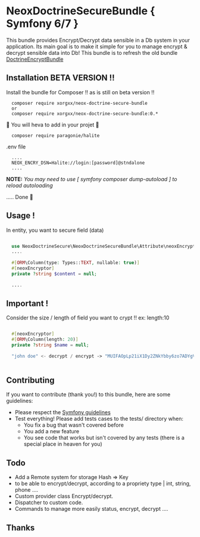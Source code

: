 # NeoxDoctrineSecureBundle { Symfony 6/7 }
This bundle provides Encrypt/Decrypt data sensible in a Db system in your application.
Its main goal is to make it simple for you to manage encrypt & decrypt sensible data into Db!
This bundle is to refresh the old bundle [DoctrineEncryptBundle](https://github.com/absolute-quantum/DoctrineEncryptBundle)

## Installation BETA VERSION !!
Install the bundle for Composer !! as is still on beta version !!

````
  composer require xorgxx/neox-doctrine-secure-bundle
  or 
  composer require xorgxx/neox-doctrine-secure-bundle:0.*
````
🚨 You will heva to add in your projet 🚨
````
  composer require paragonie/halite
````
.env file
````
  ....
  NEOX_ENCRY_DSN=Halite://login:[password]@stndalone
  ....
````

**NOTE:** _You may need to use [ symfony composer dump-autoload ] to reload autoloading_

 ..... Done 🎈

## Usage !
In entity, you want to secure field (data) 
````php

  use NeoxDoctrineSecure\NeoxDoctrineSecureBundle\Attribute\neoxEncryptor; 
  ....
  
  #[ORM\Column(type: Types::TEXT, nullable: true)]
  #[neoxEncryptor]
  private ?string $content = null;
  
  ....
````
## Important !
Consider the size / length of field you want to crypt !! ex: length:10 
````php

  #[neoxEncryptor]
  #[ORM\Column(length: 20)]
  private ?string $name = null;
  
  "john doe" <- decrypt / encrypt -> "MUIFAOpLp21iX1Dy2ZNkYbby6zo7ADYgVs-hGkNaWR2OF5AbQUMcBKZHigtFVxZiIFWyOTV8Ts-9q_pNAHBxCKcAPZNJjfPgVQglMLAKi0bZicmPlCQKJpRpX2k5IAjAqawOlFsPpD9KikIEFRhuy"
  
````

## Contributing
If you want to contribute \(thank you!\) to this bundle, here are some guidelines:

* Please respect the [Symfony guidelines](http://symfony.com/doc/current/contributing/code/standards.html)
* Test everything! Please add tests cases to the tests/ directory when:
    * You fix a bug that wasn't covered before
    * You add a new feature
    * You see code that works but isn't covered by any tests \(there is a special place in heaven for you\)
## Todo
* Add a Remote system for storage Hash => Key
* to be able to encrypt/decrypt, according to a propriety type | int, string, phone ....
* Custom provider class Encrypt/decrypt.
* Dispatcher to custom code.
* Commands to manage more easily status, encrypt, decrypt ....

## Thanks